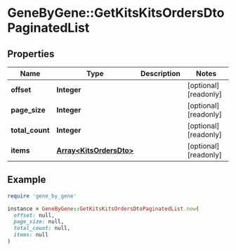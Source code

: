 # GeneByGene::GetKitsKitsOrdersDtoPaginatedList

## Properties

| Name | Type | Description | Notes |
| ---- | ---- | ----------- | ----- |
| **offset** | **Integer** |  | [optional][readonly] |
| **page_size** | **Integer** |  | [optional][readonly] |
| **total_count** | **Integer** |  | [optional][readonly] |
| **items** | [**Array&lt;KitsOrdersDto&gt;**](KitsOrdersDto.md) |  | [optional][readonly] |

## Example

```ruby
require 'gene_by_gene'

instance = GeneByGene::GetKitsKitsOrdersDtoPaginatedList.new(
  offset: null,
  page_size: null,
  total_count: null,
  items: null
)
```

